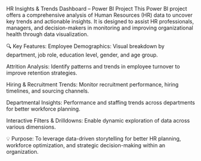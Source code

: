 HR Insights & Trends Dashboard – Power BI Project
This Power BI project offers a comprehensive analysis of Human Resources (HR) data to uncover key trends and actionable insights. It is designed to assist HR professionals, managers, and decision-makers in monitoring and improving organizational health through data visualization.

🔍 Key Features:
Employee Demographics: Visual breakdown by department, job role, education level, gender, and age group.

Attrition Analysis: Identify patterns and trends in employee turnover to improve retention strategies.

Hiring & Recruitment Trends: Monitor recruitment performance, hiring timelines, and sourcing channels.

Departmental Insights: Performance and staffing trends across departments for better workforce planning.

Interactive Filters & Drilldowns: Enable dynamic exploration of data across various dimensions.

💡 Purpose:
To leverage data-driven storytelling for better HR planning, workforce optimization, and strategic decision-making within an organization.
